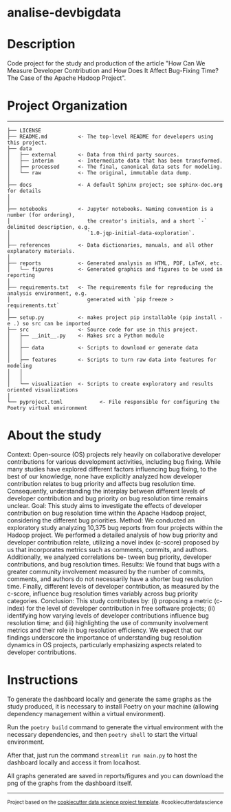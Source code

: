analise-devbigdata
==============================

# Description
Code project for the study and production of the article "How Can We Measure Developer Contribution and How Does It Affect Bug-Fixing Time? The Case of the Apache Hadoop Project".

# Project Organization
------------

    ├── LICENSE
    ├── README.md          <- The top-level README for developers using this project.
    ├── data
    │   ├── external       <- Data from third party sources.
    │   ├── interim        <- Intermediate data that has been transformed.
    │   ├── processed      <- The final, canonical data sets for modeling.
    │   └── raw            <- The original, immutable data dump.
    │
    ├── docs               <- A default Sphinx project; see sphinx-doc.org for details
    │
    │
    ├── notebooks          <- Jupyter notebooks. Naming convention is a number (for ordering),
    │                         the creator's initials, and a short `-` delimited description, e.g.
    │                         `1.0-jqp-initial-data-exploration`.
    │
    ├── references         <- Data dictionaries, manuals, and all other explanatory materials.
    │
    ├── reports            <- Generated analysis as HTML, PDF, LaTeX, etc.
    │   └── figures        <- Generated graphics and figures to be used in reporting
    │
    ├── requirements.txt   <- The requirements file for reproducing the analysis environment, e.g.
    │                         generated with `pip freeze > requirements.txt`
    │
    ├── setup.py           <- makes project pip installable (pip install -e .) so src can be imported
    ├── src                <- Source code for use in this project.
    │   ├── __init__.py    <- Makes src a Python module
    │   │
    │   ├── data           <- Scripts to download or generate data
    │   │
    │   ├── features       <- Scripts to turn raw data into features for modeling
    │   │
    │   │
    │   └── visualization  <- Scripts to create exploratory and results oriented visualizations
    │
    └── pyproject.toml            <- File responsible for configuring the Poetry virtual environment

# About the study
Context: Open-source (OS) projects rely heavily on collaborative developer contributions for various development activities, including bug fixing. While many studies have explored different factors influencing bug fixing, to the best of our knowledge, none have explicitly analyzed how developer contribution relates to bug priority and affects bug resolution time. Consequently, understanding the interplay between different levels of developer contribution and bug priority on bug resolution time remains unclear. Goal: This study aims to investigate the effects of developer contribution on bug resolution time within the Apache Hadoop project, considering the different bug priorities. Method: We conducted an exploratory
study analyzing 10,375 bug reports from four projects within the Hadoop project. We performed a detailed analysis of how bug priority and developer contribution relate, utilizing a novel index (c-score) proposed by us that incorporates metrics such as comments, commits, and authors. Additionally, we analyzed correlations be-
tween bug priority, developer contributions, and bug resolution times. Results: We found that bugs with a greater community involvement measured by the number of commits, comments, and authors do not necessarily have a shorter bug resolution time. Finally, different levels of developer contribution, as measured by the
c-score, influence bug resolution times variably across bug priority categories. Conclusion: This study contributes by: (i) proposing a metric (c-index) for the level of developer contribution in free software projects; (ii) identifying how varying levels of developer contributions influence bug resolution time; and (iii) highlighting the use of community involvement metrics and their role in bug resolution efficiency. We expect that our findings underscore the importance of understanding bug resolution dynamics in OS projects,
particularly emphasizing aspects related to developer contributions.

# Instructions
To generate the dashboard locally and generate the same graphs as the study produced, it is necessary to install Poetry on your machine (allowing dependency management within a virtual environment).

Run the ```poetry build``` command to generate the virtual environment with the necessary dependencies, and then ```poetry shell``` to start the virtual environment.

After that, just run the command ```streamlit run main.py``` to host the dashboard locally and access it from localhost.

All graphs generated are saved in reports/figures and you can download the png of the graphs from the dashboard itself.





--------

<p><small>Project based on the <a target="_blank" href="https://drivendata.github.io/cookiecutter-data-science/">cookiecutter data science project template</a>. #cookiecutterdatascience</small></p>
